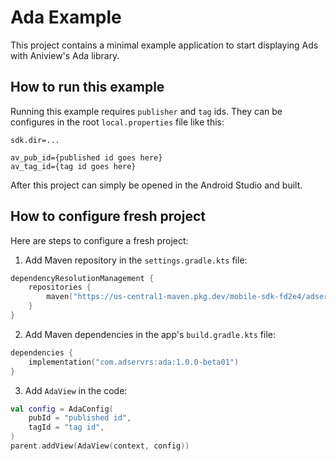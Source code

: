 # Ada Example

This project contains a minimal example application to start displaying Ads with Aniview's Ada library.


## How to run this example
Running this example requires `publisher` and `tag` ids.
They can be configures in the root `local.properties` file like this:

```properties
sdk.dir=...

av_pub_id={published id goes here}
av_tag_id={tag id goes here}
```

After this project can simply be opened in the Android Studio and built.


## How to configure fresh project
Here are steps to configure a fresh project:

1. Add Maven repository in the `settings.gradle.kts` file:
```kts
dependencyResolutionManagement {
    repositories {
        maven("https://us-central1-maven.pkg.dev/mobile-sdk-fd2e4/adservr-maven")
    }
}
```

2. Add Maven dependencies in the app's `build.gradle.kts` file:
```kts
dependencies {
    implementation("com.adservrs:ada:1.0.0-beta01")
}
```

3. Add `AdaView` in the code:
```kotlin
val config = AdaConfig(
    pubId = "published id",
    tagId = "tag id",
)
parent.addView(AdaView(context, config))
```
